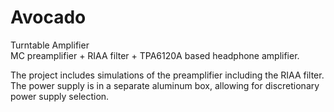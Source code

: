 # Avocado
Turntable Amplifier    
MC preamplifier + RIAA filter + TPA6120A based headphone amplifier.    

The project includes simulations of the preamplifier including the RIAA filter. The power supply is in a separate aluminum box, allowing for discretionary power supply selection.
